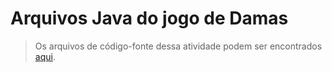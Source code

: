 # Arquivos Java do jogo de Damas
> Os arquivos de código-fonte dessa atividade podem ser encontrados [aqui](src/mc322/lab05).

